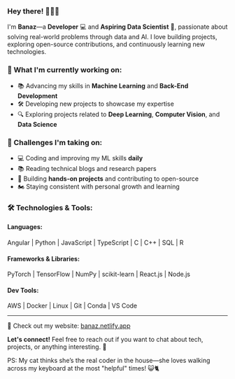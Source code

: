 ### Hey there! 🧘🏻‍♀️  
I'm **Banaz**—a **Developer** 💻 and **Aspiring Data Scientist** 🤖, passionate about solving real-world problems through data and AI. I love building projects, exploring open-source contributions, and continuously learning new technologies.   
  
### 💼 What I'm currently working on:  
- 📚 Advancing my skills in **Machine Learning** and **Back-End Development**  
- 🛠 Developing new projects to showcase my expertise 
- 🔍 Exploring projects related to **Deep Learning**, **Computer Vision**, and **Data Science**  
  
### 🌱 Challenges I'm taking on:  
- 💻 Coding and improving my ML skills **daily**  
- 📚 Reading technical blogs and research papers  
- 🚀 Building **hands-on projects** and contributing to open-source  
- 🏍️ Staying consistent with personal growth and learning  
  
### 🛠 Technologies & Tools:  
#### Languages:  
Angular | Python | JavaScript | TypeScript | C | C++ | SQL | R
#### Frameworks & Libraries:  
PyTorch | TensorFlow | NumPy | scikit-learn | React.js | Node.js  
#### Dev Tools:  
 AWS | Docker | Linux | Git | Conda | VS Code
  
---  
🌷 Check out my website: [banaz.netlify.app](https://banaz.netlify.app/)  
  
**Let's connect!** Feel free to reach out if you want to chat about tech, projects, or anything interesting. 🙂  
  
PS: My cat thinks she’s the real coder in the house—she loves walking across my keyboard at the most "helpful" times! 😺🐈
